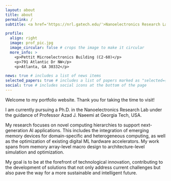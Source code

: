 ```yaml
---
layout: about
title: about
permalink: /
subtitle: <a href='https://nrl.gatech.edu/'>Nanoelectronics Research Lab</a>. Georgia Tech. GA. USA.

profile:
  align: right
  image: prof_pic.jpg
  image_circular: false # crops the image to make it circular
  more_info: >
    <p>Pettit Microelectronics Building (C2-60)</p>
    <p>791 Atlantic Dr NW</p>
    <p>Atlanta, GA 30332</p>

news: true # includes a list of news items
selected_papers: true # includes a list of papers marked as "selected={true}"
social: true # includes social icons at the bottom of the page
---
```


Welcome to my portfolio website. Thank you for taking the time to visit!

I am currently pursuing a Ph.D. in the Nanoelectronics Research Lab under the guidance of Professor Azad J. Naeemi at Georgia Tech, USA.

My research focuses on novel computing hierarchies to support next-generation AI applications. This includes the integration of emerging memory devices for domain-specific and heterogeneous computing, as well as the optimization of existing digital ML hardware accelerators. My work spans from memory array-level macro design to architecture-level simulation and optimization.

My goal is to be at the forefront of technological innovation, contributing to the development of solutions that not only address current challenges but also pave the way for a more sustainable and intelligent future.